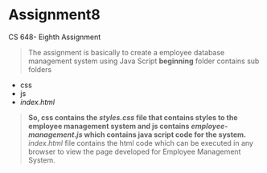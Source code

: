 # Assignment8
 CS 648- Eighth Assignment
> The assignment is basically to create a employee database management system using Java Script
> **beginning** folder contains sub folders 
*   css
*   js
*   _index.html_
> **So, css contains the _styles.css_ file that contains styles to the employee management system and js contains _employee-management.js_ which contains java script code for the system.**
> _index.html_ file contains the html code which can be executed in any browser to view the page  developed for Employee Management System.

